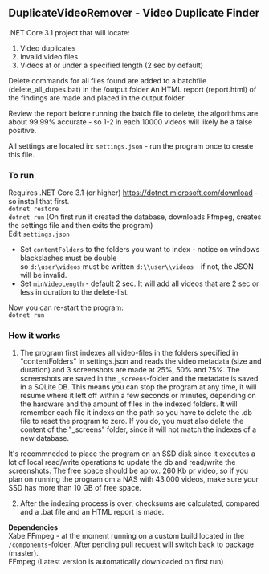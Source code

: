 ## DuplicateVideoRemover - Video Duplicate Finder 

.NET Core 3.1 project that will locate:
1. Video duplicates
2. Invalid video files 
3. Videos at or under a specified length (2 sec by default)

Delete commands for all files found are added to a batchfile (delete_all_dupes.bat) in the /output folder
An HTML report (report.html) of the findings are made and placed in the output folder.  

Review the report before running the batch file to delete, the algorithms are about 99.99% accurate - so 1-2 in each 10000 videos will likely be a false positive.   

All settings are located in: `settings.json`  - run the program once to create this file.  

### To run
Requires .NET Core 3.1 (or higher) https://dotnet.microsoft.com/download - so install that first.  
`dotnet restore`  
`dotnet run` (On first run it created the database, downloads Ffmpeg, creates the settings file and then exits the program)   
Edit `settings.json`  
* Set `contentFolders` to the folders you want to index - notice on windows blackslashes must be double  
  so `d:\user\videos` must be written `d:\\user\\videos` - if not, the JSON will be invalid.   
* Set `minVideoLength` - default 2 sec. It will add all videos that are 2 sec or less in duration to the delete-list.    

Now you can re-start the program:   
`dotnet run` 

### How it works
1. The program first indexes all video-files in the folders specified in "contentFolders" in settings.json and reads the video metadata (size and duration) and 3 screenshots are made at 25%, 50% and 75%.
The screenshots are saved in the `_screens`-folder and the metadate is saved in a SQLite DB. This means you can stop the program at any time, it will resume where it left off within a few seconds or minutes, depending on the hardware and the amount of files in the indexed folders.  It will remember each file it indexs on the path so you have to delete the .db file to reset the program to zero. If you do, you must also delete the content of the "_screens" folder, since it will not match the indexes of a new database.

It's recommneded to place the program on an SSD disk since it executes a lot of local read/write operations to update the db and read/write the screenshots. The free space should be aprox. 260 Kb pr video, so if you plan on running the program om a NAS with 43.000 videos, make sure your SSD has more than 10 GB of free space.   

2. After the indexing process is over, checksums are calculated, compared and a .bat file and an HTML report is made.  

**Dependencies**  
Xabe.FFmpeg - at the moment running on a custom build located in the `/components`-folder. After pending pull request will switch back to package (master).  
FFmpeg (Latest version is automatically downloaded on first run)  
